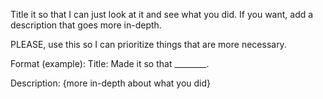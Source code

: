 Title it so that I can just look at it and see what you did. If you want, add a description that goes more in-depth.

PLEASE, use this so I can prioritize things that are more necessary.

Format (example):
Title: Made it so that ________.

Description: {more in-depth about what you did}


